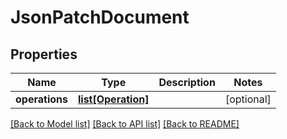 # JsonPatchDocument

## Properties
Name | Type | Description | Notes
------------ | ------------- | ------------- | -------------
**operations** | [**list[Operation]**](Operation.md) |  | [optional] 

[[Back to Model list]](../README.md#documentation-for-models) [[Back to API list]](../README.md#documentation-for-api-endpoints) [[Back to README]](../README.md)

